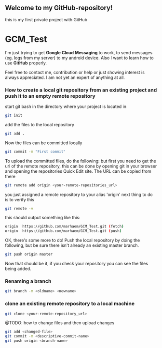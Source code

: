 ## Welcome to my GitHub-repository!
this is my first private project with GitHub

# GCM_Test
I'm just trying to get **Google Cloud Messaging** to work, to send messages (eg. logs from my server) to my android device.
Also I want to learn how to use **GitHub** properly.

Feel free to contact me, contribution or help or just showing interest is always appreciated.
I am not yet an expert of anything at all.

### How to create a local git repository from an existing project and push it to an empty remote repository

start git bash in the directory where your project is located in
````bash
git init
````

add the files to the local repository
````bash
git add .
````

Now the files can be committed locally
````bash
git commit -m "First commit"
````

To upload the committed files, do the following:
but first you need to get the url of the remote repository, this can be done by opening git in your browser and opening the repositories Quick Edit site. The URL can be copied from there
````bash
git remote add origin <your-remote-repositories_url>
````

you just assigned a remote repository to your alias 'origin'
next thing to do is to verify this
````bash
git remote -v
````

this should output something like this:
````bash
origin  https://github.com/marhaem/GCM_Test.git (fetch)
origin  https://github.com/marhaem/GCM_Test.git (push)
````

OK, there's some more to do!
Push the local repository by doing the following, but be sure there isn't already an existing master branch.
````bash
git push origin master
````

Now that should be it, if you check your repository you can see the files being added.

### Renaming a branch

````bash
git branch -m <oldname> <newname>
````

### clone an existing remote repository to a local machine
````bash
git clone <your-remote-repository_url>
````
@TODO: how to change files and then upload changes
````bash
git add <changed-file>
git commit -m <descriptive-commit-name>
git push origin <branch-name>
````